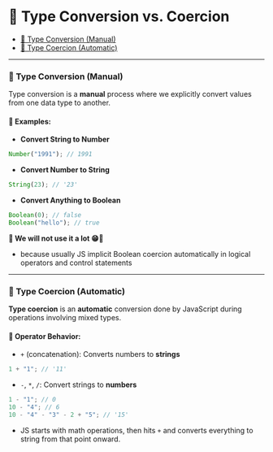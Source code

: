 # 🔁 Type Conversion vs. Coercion

- [🔧 Type Conversion (Manual)](#-type-conversion-manual)
- [🤖 Type Coercion (Automatic)](#-type-coercion-automatic)

---

### 🔧 Type Conversion (Manual)

Type conversion is a **manual** process where we explicitly convert values from one data type to another.

#### 🧪 Examples:

- **Convert String to Number**

```js
Number("1991"); // 1991
```

- **Convert Number to String**

```js
String(23); // '23'
```

- **Convert Anything to Boolean**

```js
Boolean(0); // false
Boolean("hello"); // true
```

**📒 We will not use it a lot 😁🤝**

- because usually JS implicit Boolean coercion automatically in logical operators and control statements

---

### 🤖 Type Coercion (Automatic)

**Type coercion** is an **automatic** conversion done by JavaScript during operations involving mixed types.

#### 🧠 Operator Behavior:

- `+` (concatenation): Converts numbers to **strings**

```js
1 + "1"; // '11'
```

- `-`, `*`, `/`: Convert strings to **numbers**

```js
1 - "1"; // 0
10 - "4"; // 6
10 - "4" - "3" - 2 + "5"; // '15'
```

- JS starts with math operations, then hits `+` and converts everything to string from that point onward.
